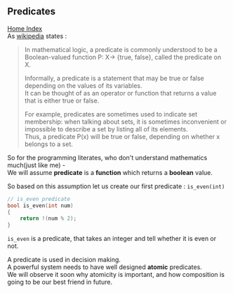 ## Predicates
[Home Index](../README.md)  
As [wikipedia](https://en.wikipedia.org/wiki/Predicate_(mathematical_logic)) states :
> In mathematical logic, a predicate is commonly understood to be a Boolean-valued function P: X→ {true, false}, called the predicate on X.  
>
> Informally, a predicate is a statement that may be true or false depending on the values of its variables.  
> It can be thought of as an operator or function that returns a value that is either true or false.  
>
> For example, predicates are sometimes used to indicate set membership: when talking about sets, it is sometimes inconvenient or impossible to describe a set by listing all of its elements.  
> Thus, a predicate P(x) will be true or false, depending on whether x belongs to a set.

So for the programming literates, who don't understand mathematics much(just like me) -   
We will assume **predicate** is a **function** which returns a **boolean** value.

So based on this assumption let us create our first predicate : `is_even(int)`

```cpp
// is_even predicate
bool is_even(int num) 
{ 
    return !(num % 2); 
}
```
`is_even` is a predicate, that takes an integer and tell whether it is even or not.

A predicate is used in decision making.  
A powerful system needs to have well designed **atomic** predicates.  
We will observe it soon why atomicity is important, and how composition is going to be our best friend in future.

